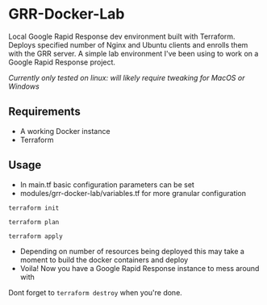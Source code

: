 # GRR-Docker-Lab
Local Google Rapid Response dev environment built with Terraform. Deploys specified number of Nginx and Ubuntu clients and enrolls them with the GRR server. A simple lab environment I've been using to work on a Google Rapid Response project.

*Currently only tested on linux: will likely require tweaking for MacOS or Windows*

## Requirements
- A working Docker instance
- Terraform

## Usage
- In main.tf basic configuration parameters can be set
- modules/grr-docker-lab/variables.tf for more granular configuration

```terraform init```

```terraform plan```

```terraform apply```

- Depending on number of resources being deployed this may take a moment to build the docker containers and deploy
- Voila! Now you have a Google Rapid Response instance to mess around with

Dont forget to ```terraform destroy``` when you're done.
